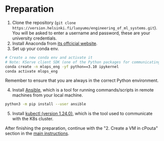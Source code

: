 # Preparation
1. Clone the repository (`git clone https://version.helsinki.fi/luoyumo/engineering_of_ml_systems.git`). You will be asked to enter a username and password, these are your university credentials. 
1. Install Anaconda from [its offcicial website](https://docs.anaconda.com/free/anaconda/install/index.html).
1. Set up your conda env. 
```bash
# Create a new conda env and activate it 
# Note: KServe client SDK (one of the Python packages for communicating with the MLOps platform) has some conflicts with python 3.11 so we fix the version to 3.10
conda create -n mlops_eng -yf python==3.10 ipykernel
conda activate mlops_eng
```
Remember to ensure that you are always in the correct Python environment.

4. Install [Ansible](https://docs.ansible.com/ansible/latest/index.html), which is a tool for running commands/scripts in remote machines from your local machine. 
```bash
python3 -m pip install --user ansible
```
5. Install [kubectl (version 1.24.0)](https://kubernetes.io/docs/tasks/tools/#kubectl), which is the tool used to communicate with the K8s cluster.


After finishing the preparation, continue with the "2. Create a VM in cPouta" section in the [main instructions](../README.md#2-create-a-vm-in-cpouta). 